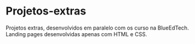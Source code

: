 # Projetos-extras
Projetos extras, desenvolvidos em paralelo com os curso na BlueEdTech.
Landing pages desenvolvidas apenas com HTML e CSS.